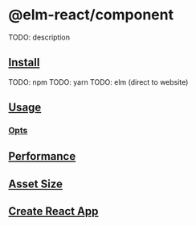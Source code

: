 # @elm-react/component

TODO: description

## [Install](#install)

TODO: npm
TODO: yarn
TODO: elm (direct to website)

## [Usage](#usage)

### [Opts](#opts)

## [Performance](#perf)

## [Asset Size](#assets)

## [Create React App](#cra)
